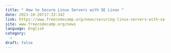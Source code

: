 ```yaml
---
title: " How to Secure Linux Servers with SE Linux "
date: 2021-10-26T17:33:34Z
link: https://www.freecodecamp.org/news/securing-linux-servers-with-se-linux/?utm_medium=RSS&utm_source=news.12bit.vn
site: www.freecodecamp.org/news
language: English
category:
  -   
draft: false
---
```

